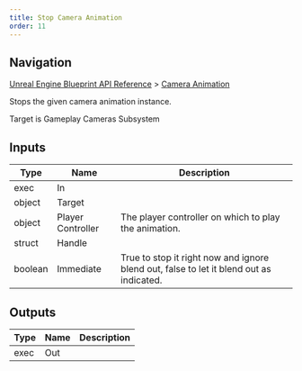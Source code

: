 ```yaml
---
title: Stop Camera Animation
order: 11
---
```

## Navigation

[Unreal Engine Blueprint API Reference](https://dev.epicgames.com/documentation/en-us/unreal-engine/BlueprintAPI) > [Camera Animation](https://dev.epicgames.com/documentation/en-us/unreal-engine/BlueprintAPI/CameraAnimation)

Stops the given camera animation instance.

Target is Gameplay Cameras Subsystem

## Inputs

| Type | Name | Description |
| --- | --- | --- |
| exec | In |  |
| object | Target |  |
| object | Player Controller | The player controller on which to play the animation. |
| struct | Handle |  |
| boolean | Immediate | True to stop it right now and ignore blend out, false to let it blend out as indicated. |

## Outputs

| Type | Name | Description |
| --- | --- | --- |
| exec | Out |  |
